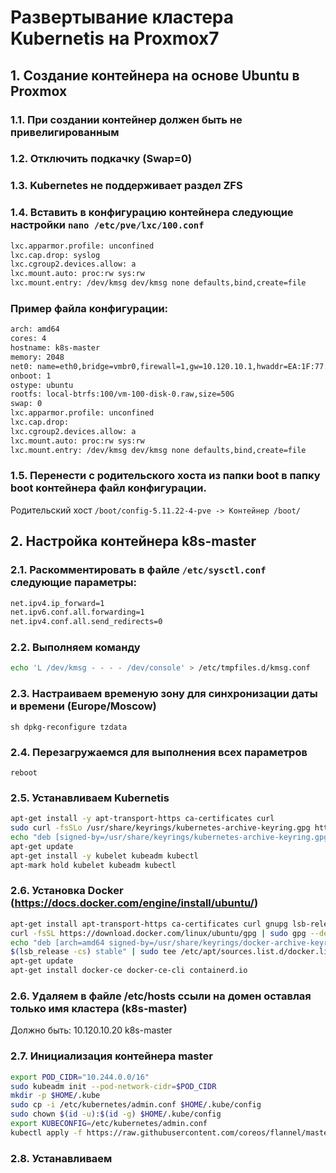 # Развертывание кластера Kubernetis на Proxmox7

## 1. Создание контейнера на основе Ubuntu в Proxmox

### 1.1. При создании контейнер должен быть не привелигированным
### 1.2. Отключить подкачку (Swap=0)
### 1.3. Kubernetes не поддерживает раздел ZFS
### 1.4. Вставить в конфигурацию контейнера следующие настройки ``` nano /etc/pve/lxc/100.conf ```

``` sh
lxc.apparmor.profile: unconfined
lxc.cap.drop: syslog
lxc.cgroup2.devices.allow: a
lxc.mount.auto: proc:rw sys:rw
lxc.mount.entry: /dev/kmsg dev/kmsg none defaults,bind,create=file
```

### Пример файла конфигурации:
``` sh
arch: amd64
cores: 4
hostname: k8s-master
memory: 2048
net0: name=eth0,bridge=vmbr0,firewall=1,gw=10.120.10.1,hwaddr=EA:1F:77:22:D4:E3,ip=10.120.10.20/24,type=veth
onboot: 1
ostype: ubuntu
rootfs: local-btrfs:100/vm-100-disk-0.raw,size=50G
swap: 0
lxc.apparmor.profile: unconfined
lxc.cap.drop:
lxc.cgroup2.devices.allow: a
lxc.mount.auto: proc:rw sys:rw
lxc.mount.entry: /dev/kmsg dev/kmsg none defaults,bind,create=file
```
    
### 1.5. Перенести с родительского хоста из папки boot в папку boot контейнера файл конфигурации.

Родительский хост ``` /boot/config-5.11.22-4-pve -> Контейнер /boot/ ```

## 2. Настройка контейнера k8s-master
### 2.1. Раскомментировать в файле ``` /etc/sysctl.conf ``` следующие параметры:
``` sh
net.ipv4.ip_forward=1
net.ipv6.conf.all.forwarding=1
net.ipv4.conf.all.send_redirects=0
```
### 2.2. Выполняем команду
``` sh
echo 'L /dev/kmsg - - - - /dev/console' > /etc/tmpfiles.d/kmsg.conf
```
### 2.3. Настраиваем временую зону для синхронизации даты и времени (Europe/Moscow)
``` sh dpkg-reconfigure tzdata ```
### 2.4. Перезагружаемся для выполнения всех параметров
``` reboot ```
### 2.5. Устанавливаем Kubernetis
``` sh
apt-get install -y apt-transport-https ca-certificates curl
sudo curl -fsSLo /usr/share/keyrings/kubernetes-archive-keyring.gpg https://packages.cloud.google.com/apt/doc/apt-key.gpg
echo "deb [signed-by=/usr/share/keyrings/kubernetes-archive-keyring.gpg] https://apt.kubernetes.io/ kubernetes-xenial main" | sudo tee /etc/apt/sources.list.d/kubernetes.list
apt-get update
apt-get install -y kubelet kubeadm kubectl
apt-mark hold kubelet kubeadm kubectl
```
### 2.6. Установка Docker (https://docs.docker.com/engine/install/ubuntu/)
``` sh
apt-get install apt-transport-https ca-certificates curl gnupg lsb-release
curl -fsSL https://download.docker.com/linux/ubuntu/gpg | sudo gpg --dearmor -o /usr/share/keyrings/docker-archive-keyring.gpg
echo "deb [arch=amd64 signed-by=/usr/share/keyrings/docker-archive-keyring.gpg] https://download.docker.com/linux/ubuntu \
$(lsb_release -cs) stable" | sudo tee /etc/apt/sources.list.d/docker.list > /dev/null
apt-get update
apt-get install docker-ce docker-ce-cli containerd.io
```
### 2.6.  Удаляем в файле /etc/hosts ссыли на домен оставлая только имя кластера (k8s-master)
Должно быть: 10.120.10.20 k8s-master
### 2.7. Инициализация контейнера master
``` sh
export POD_CIDR="10.244.0.0/16"
sudo kubeadm init --pod-network-cidr=$POD_CIDR
mkdir -p $HOME/.kube
sudo cp -i /etc/kubernetes/admin.conf $HOME/.kube/config
sudo chown $(id -u):$(id -g) $HOME/.kube/config
export KUBECONFIG=/etc/kubernetes/admin.conf
kubectl apply -f https://raw.githubusercontent.com/coreos/flannel/master/Documentation/kube-flannel.yml
```
### 2.8. Устанавливаем 
